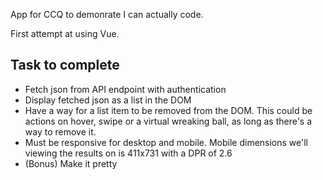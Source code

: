 App for CCQ to demonrate I can actually code.

First attempt at using Vue.

Task to complete
---

- Fetch json from API endpoint with authentication
- Display fetched json as a list in the DOM
- Have a way for a list item to be removed from the DOM. This could be actions on hover, swipe or a virtual wreaking ball, as long as there's a way to remove it.
- Must be responsive for desktop and mobile. Mobile dimensions we'll viewing the results on is 411x731 with a DPR of 2.6
- (Bonus) Make it pretty
 